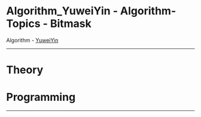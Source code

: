# Algorithm_YuweiYin - Algorithm-Topics - Bitmask

Algorithm - [YuweiYin](https://github.com/YuweiYin)

---

# Theory


# Programming


---
